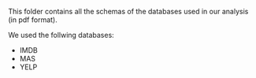 This folder contains all the schemas of the databases used in our analysis (in pdf format).

We used the follwing databases:
 * IMDB
 * MAS
 * YELP
